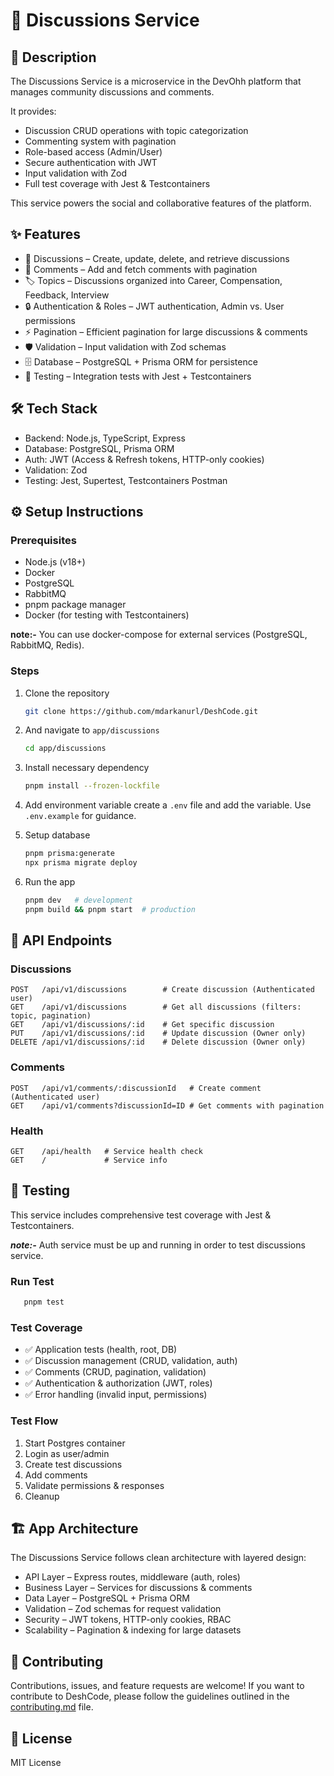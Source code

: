 # 💬 Discussions Service

## 📖 Description
The Discussions Service is a microservice in the DevOhh platform that manages community discussions and comments.

It provides:
- Discussion CRUD operations with topic categorization
- Commenting system with pagination
- Role-based access (Admin/User)
- Secure authentication with JWT
- Input validation with Zod
- Full test coverage with Jest & Testcontainers

This service powers the social and collaborative features of the platform.

## ✨ Features
- 📝 Discussions – Create, update, delete, and retrieve discussions
- 💬 Comments – Add and fetch comments with pagination
- 🏷 Topics – Discussions organized into Career, Compensation, Feedback, Interview
- 🔒 Authentication & Roles – JWT authentication, Admin vs. User permissions
- ⚡ Pagination – Efficient pagination for large discussions & comments
- 🛡 Validation – Input validation with Zod schemas
- 🗄 Database – PostgreSQL + Prisma ORM for persistence
- 🧪 Testing – Integration tests with Jest + Testcontainers

## 🛠 Tech Stack
- Backend: Node.js, TypeScript, Express
- Database: PostgreSQL, Prisma ORM
- Auth: JWT (Access & Refresh tokens, HTTP-only cookies)
- Validation: Zod
- Testing: Jest, Supertest, Testcontainers Postman

## ⚙️ Setup Instructions
### Prerequisites  
- Node.js (v18+)  
- Docker  
- PostgreSQL  
- RabbitMQ  
- pnpm package manager
- Docker (for testing with Testcontainers)

**note:-** You can use docker-compose for external services (PostgreSQL, RabbitMQ, Redis).

### Steps  
1. Clone the repository  
   ```bash
   git clone https://github.com/mdarkanurl/DeshCode.git
   ```
2. And navigate to `app/discussions`
   ```bash
   cd app/discussions
   ```
3. Install necessary dependency
    ```bash
   pnpm install --frozen-lockfile
   ```
4. Add environment variable
   create a `.env` file and add the variable. Use `.env.example` for guidance.

5. Setup database
   ```bash
   pnpm prisma:generate
   npx prisma migrate deploy
   ```
6. Run the app
   ```bash
   pnpm dev   # development
   pnpm build && pnpm start  # production
   ```

## 📌 API Endpoints  

### Discussions
```http
POST   /api/v1/discussions        # Create discussion (Authenticated user)
GET    /api/v1/discussions        # Get all discussions (filters: topic, pagination)
GET    /api/v1/discussions/:id    # Get specific discussion
PUT    /api/v1/discussions/:id    # Update discussion (Owner only)
DELETE /api/v1/discussions/:id    # Delete discussion (Owner only)
```
### Comments
```http
POST   /api/v1/comments/:discussionId   # Create comment (Authenticated user)
GET    /api/v1/comments?discussionId=ID # Get comments with pagination
```
### Health
```http
GET    /api/health   # Service health check
GET    /             # Service info
```

## 🧪 Testing
This service includes comprehensive test coverage with Jest & Testcontainers.

***note:-*** Auth service must be up and running in order to test discussions service.

### Run Test
```bash
   pnpm test
```
### Test Coverage
- ✅ Application tests (health, root, DB)
- ✅ Discussion management (CRUD, validation, auth)
- ✅ Comments (CRUD, pagination, validation)
- ✅ Authentication & authorization (JWT, roles)
- ✅ Error handling (invalid input, permissions)

### Test Flow
1. Start Postgres container
2. Login as user/admin
3. Create test discussions
4. Add comments
5. Validate permissions & responses
6. Cleanup

## 🏗 App Architecture
The Discussions Service follows clean architecture with layered design:
- API Layer – Express routes, middleware (auth, roles)
- Business Layer – Services for discussions & comments
- Data Layer – PostgreSQL + Prisma ORM
- Validation – Zod schemas for request validation
- Security – JWT tokens, HTTP-only cookies, RBAC
- Scalability – Pagination & indexing for large datasets

## 🤝 Contributing
Contributions, issues, and feature requests are welcome!
If you want to contribute to DeshCode, please follow the guidelines outlined in the [contributing.md](../../contributing.md) file.

## 📄 License
MIT License